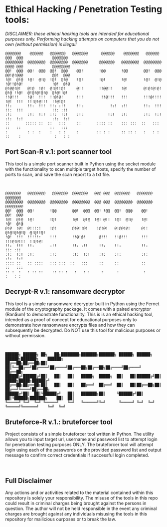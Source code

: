 <h1>Ethical Hacking / Penetration Testing tools:</h1>

<i>DISCLAIMER: these ethical hacking tools are intended for educational purposes only. Performing hacking attempts on computers that you do not own (without permission) is illegal!</i>
<br>

    @@@@@@@    @@@@@@   @@@@@@@   @@@@@@@      @@@@@@    @@@@@@@   @@@@@@   @@@  @@@             @@@@@@@   
    @@@@@@@@  @@@@@@@@  @@@@@@@@  @@@@@@@     @@@@@@@   @@@@@@@@  @@@@@@@@  @@@@ @@@             @@@@@@@@  
    @@!  @@@  @@!  @@@  @@!  @@@    @@!       !@@       !@@       @@!  @@@  @@!@!@@@             @@!  @@@  
    !@!  @!@  !@!  @!@  !@!  @!@    !@!       !@!       !@!       !@!  @!@  !@!!@!@!             !@!  @!@  
    @!@@!@!   @!@  !@!  @!@!!@!     @!!       !!@@!!    !@!       @!@!@!@!  @!@ !!@!  @!@!@!@!@  @!@!!@!   
    !!@!!!    !@!  !!!  !!@!@!      !!!        !!@!!!   !!!       !!!@!!!!  !@!  !!!  !!!@!@!!!  !!@!@!    
    !!:       !!:  !!!  !!: :!!     !!:            !:!  :!!       !!:  !!!  !!:  !!!             !!: :!!   
    :!:       :!:  !:!  :!:  !:!    :!:           !:!   :!:       :!:  !:!  :!:  !:!             :!:  !:!  
    ::       ::::: ::  ::   :::     ::       :::: ::    ::: :::  ::   :::   ::   ::             ::   :::  
    :         : :  :    :   : :     :        :: : :     :: :: :   :   : :  ::    :               :   : :  

<h2> Port Scan-R v.1: port scanner tool </h2>

<p>This tool is a simple port scanner built in Python using the socket module with the functionality to scan multiple target hosts, specify the number of ports to scan, and save the scan report to a txt file.</p>
<br>

    @@@@@@@   @@@@@@@@   @@@@@@@  @@@@@@@   @@@ @@@  @@@@@@@   @@@@@@@             @@@@@@@   
    @@@@@@@@  @@@@@@@@  @@@@@@@@  @@@@@@@@  @@@ @@@  @@@@@@@@  @@@@@@@             @@@@@@@@  
    @@!  @@@  @@!       !@@       @@!  @@@  @@! !@@  @@!  @@@    @@!               @@!  @@@  
    !@!  @!@  !@!       !@!       !@!  @!@  !@! @!!  !@!  @!@    !@!               !@!  @!@  
    @!@  !@!  @!!!:!    !@!       @!@!!@!    !@!@!   @!@@!@!     @!!    @!@!@!@!@  @!@!!@!   
    !@!  !!!  !!!!!:    !!!       !!@!@!      @!!!   !!@!!!      !!!    !!!@!@!!!  !!@!@!    
    !!:  !!!  !!:       :!!       !!: :!!     !!:    !!:         !!:               !!: :!!   
    :!:  !:!  :!:       :!:       :!:  !:!    :!:    :!:         :!:               :!:  !:!  
    :::: ::   :: ::::   ::: :::  ::   :::     ::     ::          ::               ::   :::  
    :: :  :   : :: ::    :: :: :   :   : :     :      :           :                 :   : :  

<h2>Decrypt-R v.1: ransomware decryptor</h2>
 
<p>This tool is a simple ransomware decryptor built in Python using the Fernet module of the cryptography package. It comes with a paired encryptor (Ran$um) to demonstrate functionality. This is is an ethical hacking tool, intended as a proof of concept for educational purposes only to demonstrate how ransomware encrypts files and how they can subsequently be decrypted. Do NOT use this tool for malicious purposes or without permission.</p>
<br>

                                                                                                                        
    ██████╗ ██████╗ ██╗   ██╗████████╗███████╗███████╗ ██████╗ ██████╗  ██████╗███████╗    ██████╗ 
    ██╔══██╗██╔══██╗██║   ██║╚══██╔══╝██╔════╝██╔════╝██╔═══██╗██╔══██╗██╔════╝██╔════╝    ██╔══██╗
    ██████╔╝██████╔╝██║   ██║   ██║   █████╗  █████╗  ██║   ██║██████╔╝██║     █████╗█████╗██████╔╝
    ██╔══██╗██╔══██╗██║   ██║   ██║   ██╔══╝  ██╔══╝  ██║   ██║██╔══██╗██║     ██╔══╝╚════╝██╔══██╗
    ██████╔╝██║  ██║╚██████╔╝   ██║   ███████╗██║     ╚██████╔╝██║  ██║╚██████╗███████╗    ██║  ██║
    ╚═════╝ ╚═╝  ╚═╝ ╚═════╝    ╚═╝   ╚══════╝╚═╝      ╚═════╝ ╚═╝  ╚═╝ ╚═════╝╚══════╝    ╚═╝  ╚═╝
                                                                                               
                                                                                                                        
<h2>Bruteforce-R v.1.: bruteforcer tool</h2>

<p> Project consists of a simple bruteforcer tool written in Python. The utility allows you to input target url, username and password list to attempt login for penetration testing purposes ONLY. The bruteforcer tool will attempt login using each of the passwords on the provided password list and output message to confirm correct credentials if successful login completed.  </p>
<br>

<h2>Full Disclaimer</h2>
<p>Any actions and or activities related to the material contained within this repository is solely your responsibility. The misuse of the tools in this repo could result in criminal charges being brought against the persons in question. The author will not be held responsible in the event any criminal charges are brought against any individuals misusing the tools in this repository for mailicious ourposes or to break the law.</p>
